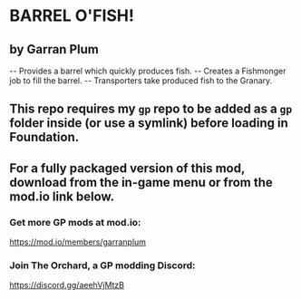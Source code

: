 # BARREL O'FISH!
## by Garran Plum

-- Provides a barrel which quickly produces fish.
-- Creates a Fishmonger job to fill the barrel. 
-- Transporters take produced fish to the Granary.

## This repo requires my `gp` repo to be added as a `gp` folder inside (or use a symlink) before loading in Foundation.

## For a fully packaged version of this mod, download from the in-game menu or from the mod.io link below.

### Get more GP mods at mod.io:
https://mod.io/members/garranplum

### Join The Orchard, a GP modding Discord:
https://discord.gg/aeehVjMtzB
